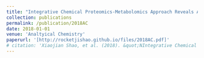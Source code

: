 ```yaml
---
title: "Integrative Chemical Proteomics-Metabolomics Approach Reveals Acaca/Acacb as Direct Molecular Targets of PFOA"
collection: publications
permalink: /publication/2018AC
date: 2018-01-01
venue: 'Analtyical Chemistry'
paperurl: '[http://rocketjishao.github.io/files/2018AC.pdf]'
# citation: 'Xiaojian Shao, et al. (2018). &quot;NIntegrative Chemical Proteomics-Metabolomics Approach Reveals Acaca/Acacb as Direct Molecular Targets of PFOA.&quot; <i>Analtyical Chemistry</i>. 1(1).'
---
```

